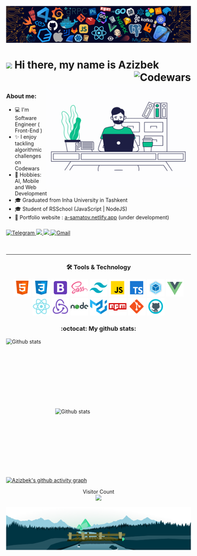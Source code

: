<img width="auto" src=".github/header.png" />

<h1>
  <img src="https://media.giphy.com/media/hvRJCLFzcasrR4ia7z/giphy.gif" width="28" />
  Hi there, my name is Azizbek 
  <img align="right" alt="Codewars" src="https://www.codewars.com/users/Azizbek98/badges/large" />
</h1>

<br />

<img align="right" alt="Programmer" src="programmer.gif" width="395" height="280" />

<!-- [![Typing SVG](https://readme-typing-svg.demolab.com/?lines=First+line+of+text;Second+line+of+text)](https://git.io/typing-svg) -->

### About me:

- 💻 I'm Software Engineer ( Front-End )
- ✨ I enjoy tackling algorithmic challenges on Codewars
- 🔭 Hobbies: AI, Mobile and Web Development
- 🎓 Graduated from Inha University in Tashkent
- 🎓 Student of RSSchool (JavaScript | NodeJS)
- 🎨 Portfolio website : <a href="https://a-samatov.netlify.app/" target="_blank">a-samatov.netlify.app</a> (under development)

###

<div align="left">
  <a href="https://t.me/a_Samatov">
    <img alt="Telegram" src="https://img.shields.io/badge/Telegram-2CA5E0?style=for-the-badge&logo=telegram&logoColor=white" />
  </a>
  <a href="https://www.linkedin.com/in/azizbek-samatov-b27859188/">
    <img src="https://img.shields.io/badge/linkedin-%230077B5.svg?&style=for-the-badge&logo=linkedin&logoColor=white" />
  </a>
  <a href="#">
    <img src="https://img.shields.io/badge/Discord-%237289DA.svg?style=for-the-badge&logo=discord&logoColor=white" />
  </a>
  <a href="mailto:azizbeksamatov98@gmail.com">
    <img alt="Gmail" src="https://img.shields.io/badge/Gmail-D14836?style=for-the-badge&logo=gmail&logoColor=white" />
  </a>
  <br />
</div>

####

<div align="center" width="auto">
<br />
<hr />
  <h3 align="center">🛠 Tools & Technology</h3>

  <img alt="html" src=".github/1.png" />
  <img alt="css" src=".github/2.png" />
  <img alt="bootstrap" src=".github/3.png" />
  <img alt="scss" src=".github/4.png" />
  <img alt="tailwind" src=".github/5.png" />
  <img alt="javascript" src=".github/6.png" />
  <img alt="typescript" src=".github/7.png" />
  <img alt="webpack" src=".github/8.png" />
  <img alt="vuejs" src=".github/9.png" />
  <img alt="reactjs" src=".github/10.png" />
  <img alt="redux" src=".github/11.png" />
  <img alt="nodejs" src=".github/12.png" />
  <img alt="material-ui" src=".github/13.png" />
  <img alt="npm" src=".github/14.png" />
  <img alt="git" src=".github/15.png" />
  <img alt="github" src=".github/16.png" />
</div>

<div align="center">
  <h3>:octocat: My github stats:</h3>
</div>

<div>
  <img align="left" alt="Github stats" src="https://github-readme-stats.vercel.app/api?username=azizbek98&show_icons=true&include_all_commits=true&theme=chartreuse-dark" width="430" height="190" />
  <img align="right" alt="Github stats" src="https://github-readme-stats.vercel.app/api/top-langs/?username=azizbek98&langs_count=6&layout=compact&theme=chartreuse-dark" width="370" height="187" />
  <br />
</div>

[![Azizbek's github activity graph](https://github-readme-activity-graph.vercel.app/graph?username=Azizbek98&theme=react&hide_border=true)](https://github.com/azizbek98/github-readme-activity-graph)

<div>
  <p align="center"> 
    Visitor Count
    <br />
    <img src="https://profile-counter.glitch.me/Azizbek98/count.svg" />
  </p>
</div>

<img align="center" src=".github/footer.svg" />
